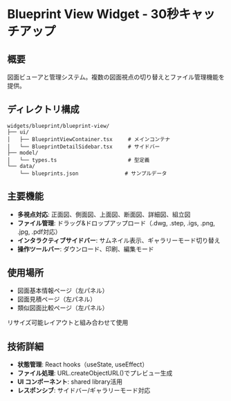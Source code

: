 # Blueprint View Widget - 30秒キャッチアップ

## 概要
図面ビューアと管理システム。複数の図面視点の切り替えとファイル管理機能を提供。

## ディレクトリ構成
```
widgets/blueprint/blueprint-view/
├── ui/
│   ├── BlueprintViewContainer.tsx     # メインコンテナ
│   └── BlueprintDetailSidebar.tsx     # サイドバー
├── model/
│   └── types.ts                       # 型定義
└── data/
    └── blueprints.json               # サンプルデータ
```

## 主要機能
- **多視点対応**: 正面図、側面図、上面図、断面図、詳細図、組立図
- **ファイル管理**: ドラッグ&ドロップアップロード（.dwg, .step, .igs, .png, .jpg, .pdf対応）
- **インタラクティブサイドバー**: サムネイル表示、ギャラリーモード切り替え
- **操作ツールバー**: ダウンロード、印刷、編集モード

## 使用場所
- 図面基本情報ページ（左パネル）
- 図面見積ページ（左パネル）  
- 類似図面比較ページ（左パネル）

リサイズ可能レイアウトと組み合わせて使用

## 技術詳細
- **状態管理**: React hooks（useState, useEffect）
- **ファイル処理**: URL.createObjectURL()でプレビュー生成
- **UI コンポーネント**: shared library活用
- **レスポンシブ**: サイドバー/ギャラリーモード対応